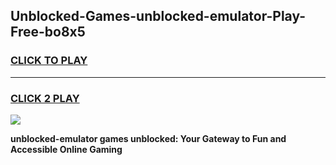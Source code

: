 
## Unblocked-Games-unblocked-emulator-Play-Free-bo8x5
<h3>
<a href="https://premium76.site?title=unblocked-emulator&ref=20M">CLICK TO PLAY</a></h3>
<hr>

<h3>
<a href="https://premium76.site?title=unblocked-emulator&ref=20M">CLICK 2 PLAY</a>
  
</h3>

<a href="https://premium76.site?title=unblocked-emulator&ref=19M"><img src="https://clearcache.store/games.png"></a>


**unblocked-emulator games unblocked: Your Gateway to Fun and Accessible Online Gaming**
